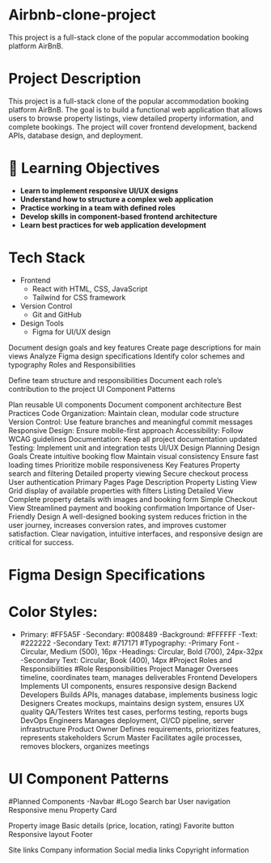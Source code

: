 # Airbnb-clone-project
This project is a full-stack clone of the popular accommodation booking platform AirBnB.

# Project Description
This project is a full-stack clone of the popular accommodation booking platform AirBnB. The goal is to build a functional web application that allows users to browse property listings, view detailed property information, and complete bookings. The project will cover frontend development, backend APIs, database design, and deployment.

# 🎯 Learning Objectives
- **Learn to implement responsive UI/UX designs**
- **Understand how to structure a complex web application**
- **Practice working in a team with defined roles**
- **Develop skills in component-based frontend architecture**
- **Learn best practices for web application development**
# Tech Stack
- Frontend
   -  React with  HTML, CSS, JavaScript
   -  Tailwind for CSS framework
- Version Control
   -   Git and GitHub
- Design Tools
   -   Figma for UI/UX design

Document design goals and key features
Create page descriptions for main views
Analyze Figma design specifications
Identify color schemes and typography
Roles and Responsibilities

Define team structure and responsibilities
Document each role’s contribution to the project
UI Component Patterns

Plan reusable UI components
Document component architecture
Best Practices
Code Organization: Maintain clean, modular code structure
Version Control: Use feature branches and meaningful commit messages
Responsive Design: Ensure mobile-first approach
Accessibility: Follow WCAG guidelines
Documentation: Keep all project documentation updated
Testing: Implement unit and integration tests
UI/UX Design Planning
Design Goals
Create intuitive booking flow
Maintain visual consistency
Ensure fast loading times
Prioritize mobile responsiveness
Key Features
Property search and filtering
Detailed property viewing
Secure checkout process
User authentication
Primary Pages
Page	Description
Property Listing View	Grid display of available properties with filters
Listing Detailed View	Complete property details with images and booking form
Simple Checkout View	Streamlined payment and booking confirmation
Importance of User-Friendly Design
A well-designed booking system reduces friction in the user journey, increases conversion rates, and improves customer satisfaction. Clear navigation, intuitive interfaces, and responsive design are critical for success.

# Figma Design Specifications
  # Color Styles:
   - Primary: #FF5A5F
   -Secondary: #008489
   -Background: #FFFFFF
   -Text: #222222
   -Secondary Text: #717171
 #Typography:
  -Primary Font
  -Circular, Medium (500), 16px
  -Headings: Circular, Bold (700), 24px-32px
  -Secondary Text: Circular, Book (400), 14px
#Project Roles and Responsibilities
  #Role	Responsibilities
Project Manager	Oversees timeline, coordinates team, manages deliverables
Frontend Developers	Implements UI components, ensures responsive design
Backend Developers	Builds APIs, manages database, implements business logic
Designers	Creates mockups, maintains design system, ensures UX quality
QA/Testers	Writes test cases, performs testing, reports bugs
DevOps Engineers	Manages deployment, CI/CD pipeline, server infrastructure
Product Owner	Defines requirements, prioritizes features, represents stakeholders
Scrum Master	Facilitates agile processes, removes blockers, organizes meetings
# UI Component Patterns
  #Planned Components
    -Navbar
  #Logo
Search bar
User navigation
Responsive menu
Property Card

Property image
Basic details (price, location, rating)
Favorite button
Responsive layout
Footer

Site links
Company information
Social media links
Copyright information
